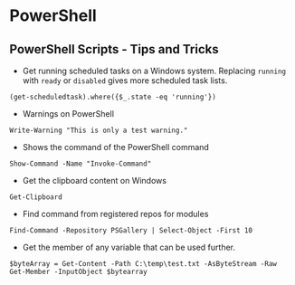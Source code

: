 # PowerShell
## PowerShell Scripts - Tips and Tricks
- Get running scheduled tasks on a Windows system. Replacing `running` with `ready` or `disabled` gives more scheduled task lists.
```
(get-scheduledtask).where({$_.state -eq 'running'})
```
- Warnings on PowerShell
```
Write-Warning "This is only a test warning."
```
- Shows the command of the PowerShell command
```
Show-Command -Name "Invoke-Command"
```
- Get the clipboard content on Windows
```
Get-Clipboard
```
- Find command from registered repos for modules
```
Find-Command -Repository PSGallery | Select-Object -First 10
```
- Get the member of any variable that can be used further.
```
$byteArray = Get-Content -Path C:\temp\test.txt -AsByteStream -Raw
Get-Member -InputObject $bytearray
```
